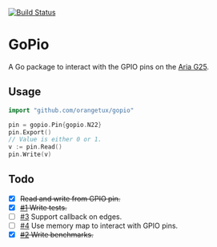 [![Build
Status](https://travis-ci.org/OrangeTux/gopio.svg?branch=master)](https://travis-ci.org/OrangeTux/gopio)
# GoPio
A Go package to interact with the GPIO pins on the [Aria G25][aria].

## Usage

```go
import "github.com/orangetux/gopio"

pin = gopio.Pin{gopio.N22}
pin.Export()
// Value is either 0 or 1.
v := pin.Read()
pin.Write(v)
```

## Todo
    
- [x] ~~Read and write from GPIO pin.~~
- [x] ~~[#1][1] Write tests.~~
- [ ] [#3][3] Support callback on edges.
- [ ] [#4][4] Use memory map to interact with GPIO pins.
- [x] ~~[#2][2] Write benchmarks.~~

[aria]:http://www.acmesystems.it/aria
[1]:https://github.com/OrangeTux/gopio/issues/1
[2]:https://github.com/OrangeTux/gopio/issues/2
[3]:https://github.com/OrangeTux/gopio/issues/3
[4]:https://github.com/OrangeTux/gopio/issues/4

